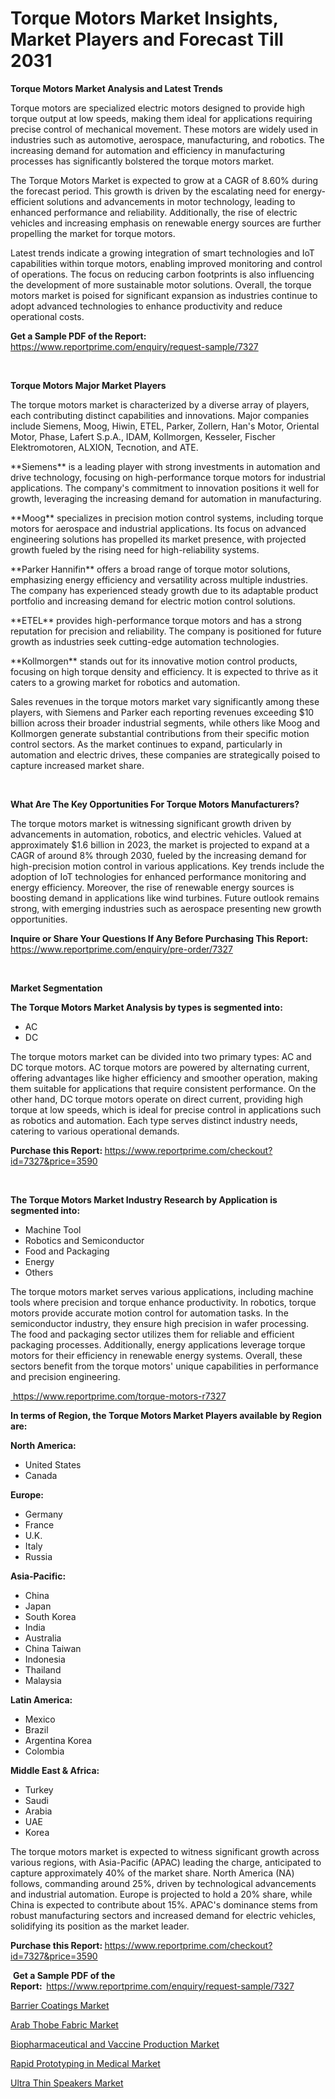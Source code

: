 <p><h1>Torque Motors Market Insights, Market Players and Forecast Till 2031</h1></p><p><strong>Torque Motors Market Analysis and Latest Trends</strong></p>
<p><p>Torque motors are specialized electric motors designed to provide high torque output at low speeds, making them ideal for applications requiring precise control of mechanical movement. These motors are widely used in industries such as automotive, aerospace, manufacturing, and robotics. The increasing demand for automation and efficiency in manufacturing processes has significantly bolstered the torque motors market.</p><p>The Torque Motors Market is expected to grow at a CAGR of 8.60% during the forecast period. This growth is driven by the escalating need for energy-efficient solutions and advancements in motor technology, leading to enhanced performance and reliability. Additionally, the rise of electric vehicles and increasing emphasis on renewable energy sources are further propelling the market for torque motors.</p><p>Latest trends indicate a growing integration of smart technologies and IoT capabilities within torque motors, enabling improved monitoring and control of operations. The focus on reducing carbon footprints is also influencing the development of more sustainable motor solutions. Overall, the torque motors market is poised for significant expansion as industries continue to adopt advanced technologies to enhance productivity and reduce operational costs.</p></p>
<p><strong>Get a Sample PDF of the Report:&nbsp;</strong> <a href="https://www.reportprime.com/enquiry/request-sample/7327?utm_campaign=1834&utm_medium=2&utm_source=Github&utm_content=ia&utm_term=25112024&utm_id=torque-motors">https://www.reportprime.com/enquiry/request-sample/7327</a></p>
<p>&nbsp;</p>
<p><strong>Torque Motors Major Market Players</strong></p>
<p><p>The torque motors market is characterized by a diverse array of players, each contributing distinct capabilities and innovations. Major companies include Siemens, Moog, Hiwin, ETEL, Parker, Zollern, Han's Motor, Oriental Motor, Phase, Lafert S.p.A., IDAM, Kollmorgen, Kesseler, Fischer Elektromotoren, ALXION, Tecnotion, and ATE.</p><p>**Siemens** is a leading player with strong investments in automation and drive technology, focusing on high-performance torque motors for industrial applications. The company's commitment to innovation positions it well for growth, leveraging the increasing demand for automation in manufacturing.</p><p>**Moog** specializes in precision motion control systems, including torque motors for aerospace and industrial applications. Its focus on advanced engineering solutions has propelled its market presence, with projected growth fueled by the rising need for high-reliability systems.</p><p>**Parker Hannifin** offers a broad range of torque motor solutions, emphasizing energy efficiency and versatility across multiple industries. The company has experienced steady growth due to its adaptable product portfolio and increasing demand for electric motion control solutions.</p><p>**ETEL** provides high-performance torque motors and has a strong reputation for precision and reliability. The company is positioned for future growth as industries seek cutting-edge automation technologies.</p><p>**Kollmorgen** stands out for its innovative motion control products, focusing on high torque density and efficiency. It is expected to thrive as it caters to a growing market for robotics and automation.</p><p>Sales revenues in the torque motors market vary significantly among these players, with Siemens and Parker each reporting revenues exceeding $10 billion across their broader industrial segments, while others like Moog and Kollmorgen generate substantial contributions from their specific motion control sectors. As the market continues to expand, particularly in automation and electric drives, these companies are strategically poised to capture increased market share.</p></p>
<p>&nbsp;</p>
<p><strong>What Are The Key Opportunities For Torque Motors Manufacturers?</strong></p>
<p><p>The torque motors market is witnessing significant growth driven by advancements in automation, robotics, and electric vehicles. Valued at approximately $1.6 billion in 2023, the market is projected to expand at a CAGR of around 8% through 2030, fueled by the increasing demand for high-precision motion control in various applications. Key trends include the adoption of IoT technologies for enhanced performance monitoring and energy efficiency. Moreover, the rise of renewable energy sources is boosting demand in applications like wind turbines. Future outlook remains strong, with emerging industries such as aerospace presenting new growth opportunities.</p></p>
<p><strong>Inquire or Share Your Questions If Any Before Purchasing This Report:</strong> <a href="https://www.reportprime.com/enquiry/pre-order/7327?utm_campaign=1834&utm_medium=2&utm_source=Github&utm_content=ia&utm_term=25112024&utm_id=torque-motors">https://www.reportprime.com/enquiry/pre-order/7327</a></p>
<p>&nbsp;</p>
<p><strong>Market Segmentation</strong></p>
<p><strong>The Torque Motors Market Analysis by types is segmented into:</strong></p>
<p><ul><li>AC</li><li>DC</li></ul></p>
<p><p>The torque motors market can be divided into two primary types: AC and DC torque motors. AC torque motors are powered by alternating current, offering advantages like higher efficiency and smoother operation, making them suitable for applications that require consistent performance. On the other hand, DC torque motors operate on direct current, providing high torque at low speeds, which is ideal for precise control in applications such as robotics and automation. Each type serves distinct industry needs, catering to various operational demands.</p></p>
<p><strong>Purchase this Report:&nbsp;</strong><a href="https://www.reportprime.com/checkout?id=7327&price=3590&utm_campaign=1834&utm_medium=2&utm_source=Github&utm_content=ia&utm_term=25112024&utm_id=torque-motors">https://www.reportprime.com/checkout?id=7327&price=3590</a></p>
<p>&nbsp;</p>
<p><strong>The Torque Motors Market Industry Research by Application is segmented into:</strong></p>
<p><ul><li>Machine Tool</li><li>Robotics and Semiconductor</li><li>Food and Packaging</li><li>Energy</li><li>Others</li></ul></p>
<p><p>The torque motors market serves various applications, including machine tools where precision and torque enhance productivity. In robotics, torque motors provide accurate motion control for automation tasks. In the semiconductor industry, they ensure high precision in wafer processing. The food and packaging sector utilizes them for reliable and efficient packaging processes. Additionally, energy applications leverage torque motors for their efficiency in renewable energy systems. Overall, these sectors benefit from the torque motors' unique capabilities in performance and precision engineering.</p></p>
<p><a href="https://www.reportprime.com/torque-motors-r7327?utm_campaign=1834&utm_medium=2&utm_source=Github&utm_content=ia&utm_term=25112024&utm_id=torque-motors">&nbsp;https://www.reportprime.com/torque-motors-r7327</a></p>
<p><strong>In terms of Region, the Torque Motors Market Players available by Region are:</strong></p>
<p>
    <p> <strong> North America: </strong>
        <ul>
            <li>United States</li>
            <li>Canada</li>
        </ul>
        </p> 
    <p> <strong> Europe: </strong>
        <ul>
            <li>Germany</li>
            <li>France</li>
            <li>U.K.</li>
            <li>Italy</li>
            <li>Russia</li>
        </ul>
        </p> 
    <p> <strong> Asia-Pacific: </strong>
        <ul>
            <li>China</li>
            <li>Japan</li>
            <li>South Korea</li>
            <li>India</li>
            <li>Australia</li>
            <li>China Taiwan</li>
            <li>Indonesia</li>
            <li>Thailand</li>
            <li>Malaysia</li>
        </ul>
        </p> 
    <p> <strong> Latin America: </strong>
        <ul>
            <li>Mexico</li>
            <li>Brazil</li>
            <li>Argentina Korea</li>
            <li>Colombia</li>
        </ul>
        </p> 
    <p> <strong> Middle East & Africa: </strong>
        <ul>
            <li>Turkey</li>
            <li>Saudi</li>
            <li>Arabia</li>
            <li>UAE</li>
            <li>Korea</li>
        </ul>
    </p>
    </p>
<p><p>The torque motors market is expected to witness significant growth across various regions, with Asia-Pacific (APAC) leading the charge, anticipated to capture approximately 40% of the market share. North America (NA) follows, commanding around 25%, driven by technological advancements and industrial automation. Europe is projected to hold a 20% share, while China is expected to contribute about 15%. APAC's dominance stems from robust manufacturing sectors and increased demand for electric vehicles, solidifying its position as the market leader.</p></p>
<p><strong>Purchase this Report: </strong><a href="https://www.reportprime.com/checkout?id=7327&price=3590&utm_campaign=1834&utm_medium=2&utm_source=Github&utm_content=ia&utm_term=25112024&utm_id=torque-motors">https://www.reportprime.com/checkout?id=7327&price=3590</a></p>
<p>&nbsp;<strong>Get a Sample PDF of the Report:&nbsp;&nbsp;</strong><a href="https://www.reportprime.com/enquiry/request-sample/7327?utm_campaign=1834&utm_medium=2&utm_source=Github&utm_content=ia&utm_term=25112024&utm_id=torque-motors">https://www.reportprime.com/enquiry/request-sample/7327</a></p>
<p><strong></strong></p>
<p><p><a href="https://www.linkedin.com/pulse/barrier-coatings-market-indicators-size-regional-breakdown-2wlne?utm_campaign=1834&utm_medium=2&utm_source=Github&utm_content=ia&utm_term=25112024&utm_id=torque-motors">Barrier Coatings Market</a></p><p><a href="https://www.linkedin.com/pulse/global-arab-thobe-fabric-market-focus-product-type-polyester-klaye?utm_campaign=1834&utm_medium=2&utm_source=Github&utm_content=ia&utm_term=25112024&utm_id=torque-motors">Arab Thobe Fabric Market</a></p><p><a href="https://issuu.com/reportprime-2/docs/biopharmaceutical-and-vaccine-produ_822c1ef60447f7?utm_campaign=1834&utm_medium=2&utm_source=Github&utm_content=ia&utm_term=25112024&utm_id=torque-motors">Biopharmaceutical and Vaccine Production Market</a></p><p><a href="https://issuu.com/reportprime-2/docs/rapid-prototyping-in-medical-market_32d1b916025b5d?utm_campaign=1834&utm_medium=2&utm_source=Github&utm_content=ia&utm_term=25112024&utm_id=torque-motors">Rapid Prototyping in Medical Market</a></p><p><a href="https://www.linkedin.com/pulse/ultra-thin-speakers-market-growth-outlook-from-2024-2031-projecting-ctvdc?utm_campaign=1834&utm_medium=2&utm_source=Github&utm_content=ia&utm_term=25112024&utm_id=torque-motors">Ultra Thin Speakers Market</a></p></p>